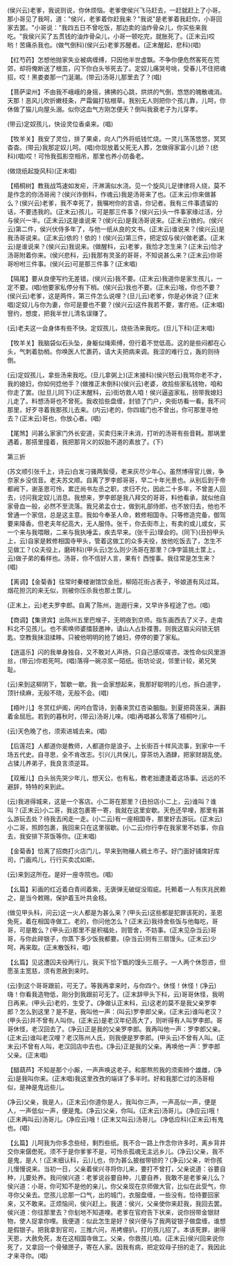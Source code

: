 <!-- { "loadSidebar": true } -->
(侯兴云)老爹，我说则说，你休烦恼。老爹使侯兴飞马赶去，一赶就赶上了小哥。那小哥见了我呵，道："侯兴，老爹着你赶我来？"我说"是老爹着我赶你，小哥回家去罢。"小哥说："我四五日不曾吃饭，那边卖的油炸骨朵儿，你买些来我吃。"我侯兴买了五贯钱的油炸骨朵儿，小哥一顿吃完，就胀死了。(正末云)哎哟！苦痛杀我也。(做气倒科)(侯兴云)老爹苏醒者。(正末醒起，悲科)(唱)

【红芍药】怎想他抛家失业被病缠缚，只因他半世虚飘。不争你便危然客死在荒郊，却将俺断送了根茁，闪下你白头爷死去了。定奴儿痛哭号咷，受春儿不住把魂招，哎！黑娄娄那一门涎潮。(带云)汤哥儿那里去了？(唱)

【菩萨梁州】不由我不峨峨的身摇，拂拂的心跳，烘烘的气倒，悠悠的魄散魂消。天那！恶风儿吹折嫩枝条，严霜偏打枯根草。我别无人则把你个孩儿靠，儿呵，你休做了猫儿向屋头溺。似你这血气方刚怎便夭？倒叫我衰老子为儿穿孝。

(带云)定奴孩儿，快设灵位香桌来。(唱)

【牧羊关】我安了灵位，排了果桌，向人门外将纸钱忙烧。一灵儿荡荡悠悠，冥冥杳杳。(带云)我那定奴儿呵。(唱)你现放着父死无人葬，怎做得家富小儿娇？(悲科)(唱)哎！可怜我孤影空相吊，那里也养小防备老。

(做烧纸起旋风科)(正末唱)

【梧桐树】教我战笃速如发疟，汗淋漓似水浇。见一个旋风儿足律律将人绕，莫不是作念的你汤哥闹？(侯兴诈倒科，作魂云)我是汤哥来了也。(正末云)你来做甚么？(侯兴云)老爹，我不幸死了，我嘱咐你的言语，你记者。我有三件事遗留的话，不要违我的。(正末云)孩儿，可是那三件事？(侯兴云)头一件事家缘过活，分与侯兴一半。(正末云)这是谁说来？(侯兴云)是我汤哥说来。(正末云)依的。(侯兴云)第二件，侯兴伏侍多年了，与他一纸从良的文书。(正末云)谁说来？(侯兴云)是我汤哥说来。(正末云)依的！依的！(侯兴云)第三件，把定奴与侯兴做老婆。(正末云)是谁说来？(侯兴云)我说来。(做醒科，云)老爹，我恰才怎生来？(正末云)恰才汤哥附着你来。(侯兴悲科，云)我那有灵圣的哥哥，不知说甚么来？(正末云)你哥哥吩咐三件事。(侯兴云)可是那三件事？(正末唱)

【隔尾】要从良便写约无差错，(侯兴云)我不要。(正末云)我道你是家生孩儿，一定不要。(唱)他要家私停分有下梢。(侯兴云)我也不要。(正末云)哦，你也不要？(侯兴云)老爹，这是两件，第三件怎么说哩？(旦儿云)老爹，你是必休说？(正末唱)定奴儿与你为妻，你可是要也不要？(侯兴云)这件我若不要，害疔疮。(正末唱)窨约，想度，把我半世儿清名误赚了。

(云)老夫这一会身体有些不快。定奴孩儿，烧些汤来我吃。(旦儿下科)(正末唱)

【牧羊关】我脑袋似石头坠，身躯似绳索缚，但行着不觉低高。这的是些闷都在心头，气刺着肋梢。你唤医人忙裹药，请大夫把病来调。我涩的难行立，轰的则待倒。

(云)定奴孩儿，拿些汤来我吃。(旦儿拿粥上)(正末接科)(侯兴怒云)我骂你老不才，我的媳妇，你如何捻他手？(做推正末倒科)(侯兴云)老婆，收拾些家私钱物，咱和你走了罢。(扯旦儿同下)(正末醒科，云)街坊救人咱！侯兴逼盗家私，拐带我媳妇儿走了。料想汤哥也不曾死。我收拾些盘缠，封锁了门户，央街坊看一看。我不问那里，好歹寻着我那孩儿去来。(内云)老的，你四城门也不曾出，你可那里寻他去？(正末云)哥也，你放心者。(唱)

【尾煞】问甚么家家门外长安道，买卖归来汗未消，打听的汤哥有些音耗。那埚里遇着，那搭里撞着，我把那背义的奴胎不道的素放了。(下)


第三折

(苏文顺引张千上，诗云)白发刁骚两鬓侵，老来灰尽少年心。虽然博得官儿做，争奈家乡没信音。老夫苏文顺。自离了罗李郎哥哥，早二十年光景也。从别后到于帝都阙下，谢圣恩可怜，累迁尚书左丞之职，求归不允，因此二十多年，不曾差人回去，讨问我定奴儿消息。我想来，罗李郎是我八拜交的哥哥，料他看承，就似他自家骨血一般，必然不至流落。我兄弟孟仓士，做到礼部侍郎，也不放归去，他也不曾通一个家信，总是这主意。我如今奉圣人命，敕修相国寺。只等修造完备，御驾要来降香。但老夫年纪高大，无人服侍。张千，你去街市上，有卖的或儿或女，买一个来与我喂眼，二来与我执唾盂，疾去早来。(张千云)理会的。(同下)(丑扮甲头上，云)自家是敕修相国寺甲头，管着这做工的众多夫役，放他吃饭去了，怎生不见做工？(众夫役上，磨砖科)(甲头云)怎么则少汤哥在那里？(净孛篮挑土筐上，云)做子弟的看样也。汤哥，你不信好人言，果有忄西惶事。我往常是怎生来？(唱)

【离调】【金菊香】往常时秦楼谢馆饮金卮，柳陌花街占表子，爷娘道有风过耳。烟花担沉的来无似，则被你压杀我也那土筐儿。

(正末上，云)老夫罗李郎。自离了陈州，迤逦行来，又早许多程途了也。(唱)

【商调】【集贤宾】出陈州五里巴堠子，无明夜到京师。指东画西去了义子，走南料北不见孩儿。也不索唤师婆擂鼓邀神，请山人占卦揲蓍。则我这眉尖闷锁无钥匙，空教我抹泪揉眵。只被他明明的抢了媳妇，停停的要了家私。

【逍遥乐】闪的我单身独自，又不敢对人声扬，只自己感叹嗟咨。泼性命似风里游丝，(带云)你若死呵。(唱)落得一碗凉浆一陌纸。街坊论说，邻里计较，弟兄笑耻。

(云)来到这柳阴下，暂歇一歇。我一会家想起来，我那好聪明的儿也，拆白道字，顶针续麻，无般不晓，无般不会。(唱)

【梧叶儿】冬赏红炉阁，闲吟白雪诗，到春来赏红杏染胭脂。到夏把荷莲采，满斟着金屈卮。若到的暮秋时，(带云)汤哥儿唻。(唱)再唱甚么零落了梧桐叶儿。

(云)天色晚了也，须索进城去来。(唱)

【后莲花】人都道你是教师，人都道你是浪子。上长街百十样风流事，到家中一千场五代史。自寻思，全不肯改志。引兴儿共保儿，穿茶坊入酒肆，把家财胡乱使。占猱儿养弟子，我良言须逆耳。

【双雁儿】白头翁先哭少年儿，想天公，也有私，教老拙遭逢着这场事。远远的不避辞，特特的来到此。

(云)我进得城来，这是一个客店。小二哥在那里？(丑扮店小二上，云)谁叫？谁叫？(正末云)小二哥，我这包裹寄一寄，我就在这里安歇。天色还早哩，那里有甚么游玩去处？待我去闲走一走。(小二云)有一座相国寺，那里好去游玩。(正末云)小二哥，照顾包裹，我回来只在这里宿歇。(小二云)你行李在我家里不妨事，你自去，我安排下茶饭等你。(正末唱)

【金菊香】恰离了招商打火店门儿，早来到物穰人稠土市子。好门面好铺席好库司，门画鸡儿，行行买卖忒如斯。

(云)来到这所在。是好一座寺院也。(唱)

【幺篇】彩画的红近着白青间着紫，无褒弹无破绽没瑕疵。托赖着一人有庆兆民赖之，是当今敕赐，保护着玉叶共金枝。

(做见甲头科，问云)这一火人都是为甚么来？(甲头云)这些都是犯罪该死的，圣恩免死，着在相国寺做工。老的，你问他怎么？(正末云)我待舍些饭与他每吃，哥哥，可是敢么？(甲头云)那里不是积福处，则管舍，不妨事。(正末见杂当云)哥哥，与你此碎银子，你蒸下多少饭我都要。(杂当云)则有三扇馒头。(正末云)少呵，再来取。(正末散饭科，唱)

【幺篇】见这遭囚夫役两行儿，我买下恰下甑的馒头三扇子。一人两个休怨咨，但愿圣主宽慈，须有恩赦到来时。

(云)到这个哥哥跟前，可无了。等我再拿来时，与你四个。休怪！休怪！(净云)嗨！你看我造物低，刚分到我跟前可无了。(正末辞甲头下科，云)哥哥休怪，我明日再来。(甲头云)老的，生受了。(净做认正末科，云)这老的莫不是我父亲罗李郎？怎么到这里？是不是，我叫他一声：(叫云)罗李郎父亲。(正末云)谁叫老汉？(甲头云)并不曾有人叫你。(正末云)是老汉年纪高大了，则听得有人叫罗李郎。哥哥休怪，老汉回去了。(净云)正是我的父亲罗李郎。我再叫他一声：罗李郎父亲。(正末云)谁叫老汉哩？老汉陈州人氏，则我便是罗李郎。(甲头云)不曾有人叫。(正末云)不曾有人叫，老汉回店中去也。(净云)正是我的父亲。再唤他一声：罗李郎父亲。(正末唱)

【醋葫芦】不知是那个小厮，一声声唤这老子。和那熬煎我的须索辨个雄雌，(净云)是我叫你来。(正末唱)我这里孜孜的端详了多半时。好和我那亡过的汤哥相似，是神是鬼远些儿。

(净云)父亲，我是人，(正末云)你道你是人，我叫你三声，一声高似一声，便是人，一声低似一声，便是鬼。(净云)父亲，你叫。(正末云)汤哥儿。(净应云)哦！(正末再叫云)汤哥儿。(净应云)哦！(正末又叫云)汤哥儿。(净低应科)(正末云)有鬼也。(唱)

【幺篇】儿呵我为你多念些经，剩烈些纸。我不合一路上作念你许多时，离乡背井交你来僝僽死。须不于是你爹爹不是，可怜杀孤魂无主远乡儿。(净云)父亲，我不是鬼，是人！(正末细认科，云)儿也，你为甚么披枷带锁的？(净云)父亲，听你孩儿慢慢说来。当初一日，父亲着侯兴寻将你儿来，要打不曾打，父亲说道：谷要自种，儿要处养。我问侯兴道：老爹说谷要自种，儿要自养，我敢不是老爹亲儿么？侯兴道：小哥，你可知不是他的亲儿，你父亲现在京师做大官，比似在此受气，你寻你父亲去。您孩儿忿那一口气，出的城门，衣服盘缠，一些没有。恰待要回家来，又不敢来。正烦恼间，侯兴赶上。我道：侯兴，父亲使你来赶我，我回去罢。侯兴道：你往那里去？你刬地不知道哩。老爹在官府告下状来，说你拐带金银财物，使人捉拿你哩。我便道：似此怎生是好？侯兴便与了我两锭银子做盘缠，谁想是假银子。把我拿到官司，三推六问，吊拷绷扒，打的孩儿招了。本该死罪，谢得天恩，大赦免死，发在这相国寺做工。父亲，你救孩儿咱。(正末云)侯兴回来说你死了，又拿回一个骨殖匣子，寄在人家。因我有病，把定奴母子拐的走了。我因此才来寻你。(唱)

